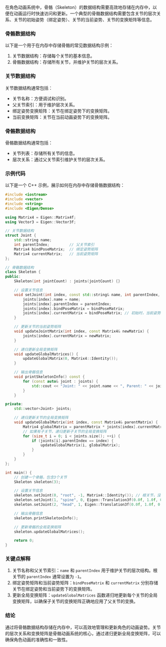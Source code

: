 在角色动画系统中，骨骼（Skeleton）的数据结构需要高效地存储在内存中，以便在动画运行时快速访问和更新。一个典型的骨骼数据结构需要包含关节的层次关系、关节的初始姿势（绑定姿势）、关节的当前姿势、关节的变换矩阵等信息。

### 骨骼数据结构

以下是一个用于在内存中存储骨骼的常见数据结构示例：

1. 关节数据结构：存储每个关节的基本信息。
2. 骨骼数据结构：存储所有关节，并维护关节的层次关系。

### 关节数据结构

关节数据结构通常包括：
- 关节名称：方便调试和识别。
- 父关节索引：用于维护层次关系。
- 绑定姿势变换矩阵：关节在绑定姿势下的变换矩阵。
- 当前变换矩阵：关节在当前动画姿势下的变换矩阵。

### 骨骼数据结构

骨骼数据结构通常包括：
- 关节列表：存储所有关节的信息。
- 层次关系：通过父关节索引维护关节的层次关系。

### 示例代码

以下是一个 C++ 示例，展示如何在内存中存储骨骼数据结构：

```cpp
#include <iostream>
#include <vector>
#include <string>
#include <Eigen/Dense>

using Matrix4 = Eigen::Matrix4f;
using Vector3 = Eigen::Vector3f;

// 关节数据结构
struct Joint {
    std::string name;
    int parentIndex;         // 父关节索引
    Matrix4 bindPoseMatrix;  // 绑定姿势矩阵
    Matrix4 currentMatrix;   // 当前姿势矩阵
};

// 骨骼数据结构
class Skeleton {
public:
    Skeleton(int jointCount) : joints(jointCount) {}

    // 设置关节信息
    void setJoint(int index, const std::string& name, int parentIndex, const Matrix4& bindPoseMatrix) {
        joints[index].name = name;
        joints[index].parentIndex = parentIndex;
        joints[index].bindPoseMatrix = bindPoseMatrix;
        joints[index].currentMatrix = bindPoseMatrix; // 初始时，当前姿势与绑定姿势相同
    }

    // 更新关节的当前姿势矩阵
    void updateJointMatrix(int index, const Matrix4& newMatrix) {
        joints[index].currentMatrix = newMatrix;
    }

    // 递归更新全局变换矩阵
    void updateGlobalMatrices() {
        updateGlobalMatrix(0, Matrix4::Identity());
    }

    // 输出骨骼信息
    void printSkeletonInfo() const {
        for (const auto& joint : joints) {
            std::cout << "Joint: " << joint.name << ", Parent: " << joint.parentIndex << std::endl;
        }
    }

private:
    std::vector<Joint> joints;

    // 递归更新关节的全局变换矩阵
    void updateGlobalMatrix(int index, const Matrix4& parentMatrix) {
        Matrix4 globalMatrix = parentMatrix * joints[index].currentMatrix;
        // 如果有子关节，递归更新子关节的全局变换矩阵
        for (size_t i = 0; i < joints.size(); ++i) {
            if (joints[i].parentIndex == index) {
                updateGlobalMatrix(i, globalMatrix);
            }
        }
    }
};

int main() {
    // 创建一个骨骼，包含3个关节
    Skeleton skeleton(3);

    // 设置关节信息
    skeleton.setJoint(0, "root", -1, Matrix4::Identity()); // 根关节，没有父关节
    skeleton.setJoint(1, "spine", 0, Eigen::Translation3f(0.0f, 1.0f, 0.0f).matrix());
    skeleton.setJoint(2, "head", 1, Eigen::Translation3f(0.0f, 1.0f, 0.0f).matrix());

    // 输出骨骼信息
    skeleton.printSkeletonInfo();

    // 更新骨骼的全局变换矩阵
    skeleton.updateGlobalMatrices();

    return 0;
}
```

### 关键点解释

1. 关节名称和父关节索引：`name` 和 `parentIndex` 用于维护关节的层次结构。根关节的 `parentIndex` 通常设置为 `-1`。
2. 绑定姿势矩阵和当前姿势矩阵：`bindPoseMatrix` 和 `currentMatrix` 分别存储关节在绑定姿势和当前姿势下的变换矩阵。
3. 更新全局变换矩阵：`updateGlobalMatrices` 函数递归地更新每个关节的全局变换矩阵，以确保子关节的变换矩阵正确地应用了父关节的变换。

### 结论

通过将骨骼数据结构存储在内存中，可以高效地管理和更新角色的动画姿势。关节的层次关系和变换矩阵是骨骼动画系统的核心，通过递归更新全局变换矩阵，可以确保角色动画的准确性和一致性。